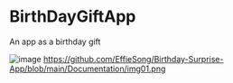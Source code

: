 # BirthDayGiftApp
 An app as a birthday gift
 
 ![image](https://github.com/EffieSong/Birthday_Surprise_App/raw/master/Documentation/img01.png)
https://github.com/EffieSong/Birthday-Surprise-App/blob/main/Documentation/img01.png
